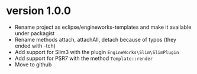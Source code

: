 # version 1.0.0
- Rename project as eclipxe/engineworks-templates and make it available under packagist
- Rename methods attach, attachAll, detach because of typos (they ended with -tch)
- Add support for Slim3 with the plugin `EngineWorks\Slim\SlimPlugin`
- Add support for PSR7 with the method `Template::render`
- Move to github

